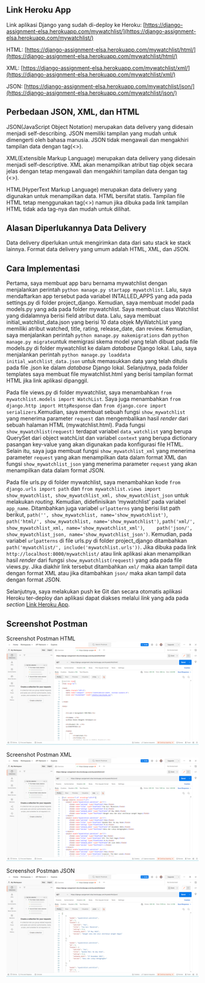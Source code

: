 ## Link Heroku App

Link aplikasi Django yang sudah di-deploy ke Heroku: 
[https://django-assignment-elsa.herokuapp.com/mywatchlist/](https://django-assignment-elsa.herokuapp.com/mywatchlist/)

HTML: [https://django-assignment-elsa.herokuapp.com/mywatchlist/html/](https://django-assignment-elsa.herokuapp.com/mywatchlist/html/)

XML: [https://django-assignment-elsa.herokuapp.com/mywatchlist/xml/](https://django-assignment-elsa.herokuapp.com/mywatchlist/xml/) 

JSON: [https://django-assignment-elsa.herokuapp.com/mywatchlist/json/](https://django-assignment-elsa.herokuapp.com/mywatchlist/json/)

## Perbedaan JSON, XML, dan HTML

JSON(JavaScript Object Notation) merupakan data delivery yang didesain menjadi self-describing. JSON memiliki tampilan yang mudah untuk dimengerti oleh bahasa manusia. JSON tidak mengawali dan mengakhiri tampilan data dengan tag(<>).

XML(Extensible Markup Language) merupakan data delivery yang didesain menjadi self-descriptive. XML akan menampilkan atribut tiap objek secara jelas dengan tetap mengawali dan mengakhiri tampilan data dengan tag (<>). 

HTML(HyperText Markup Language) merupakan data delivery yang digunakan untuk menampilkan data. HTML bersifat statis. Tampilan file HTML tetap menggunakan tag(<>) namun jika dibuka pada link tampilan HTML tidak ada tag-nya dan mudah untuk dilihat.

## Alasan Diperlukannya Data Delivery

Data delivery diperlukan untuk mengirimkan data dari satu stack ke stack lainnya. Format data delivery yang umum adalah HTML, XML, dan JSON.

## Cara Implementasi
Pertama, saya membuat app baru bernama mywatchlist dengan menjalankan perintah `python manage.py startapp mywatchlist`. Lalu, saya mendaftarkan app tersebut pada variabel INTALLED_APPS yang ada pada settings.py di folder project_django. Kemudian, saya membuat model pada models.py yang ada pada folder mywatchlist. Saya membuat class Watchlist yang didalamnya berisi field atribut data. Lalu, saya membuat initial_watchlist_data.json yang berisi 10 data objek MyWatchList yang memiliki atribut watched, title, rating, release_date, dan review. Kemudian, saya menjalankan perintah `python manage.py makemigrations` dan `python manage.py migrate`untuk memigrasi skema model yang telah dibuat pada file models.py di folder mywatchlist ke dalam *database* Django lokal. Lalu, saya menjalankan perintah `python manage.py loaddata initial_watchlist_data.json` untuk memasukkan data yang telah ditulis pada file .json ke dalam *database* Django lokal. Selanjutnya, pada folder templates saya membuat file mywatchlist.html yang berisi tampilan format HTML jika link aplikasi dipanggil.

Pada file views.py di folder mywatchlist, saya menambahkan `from mywatchlist.models import WatchList`. Saya juga menambahkan `from django.http import HttpResponse` dan `from django.core import serializers`.Kemudian, saya membuat sebuah fungsi `show_mywatchlist` yang menerima parameter `request` dan mengembalikan hasil *render* dari sebuah halaman HTML (mywatchlist.html). Pada fungsi `show_mywatchlist(request)` terdapat variabel `data_watchlist` yang berupa QuerySet dari object watchList dan variabel `context` yang berupa dictionary pasangan key-value yang akan digunakan pada konfigurasi file HTML. Selain itu, saya juga membuat fungsi `show_mywatchlist_xml` yang menerima parameter `request` yang akan menampilkan data dalam format XML dan fungsi `show_mywatchlist_json` yang menerima parameter `request` yang akan menampilkan data dalam format JSON.

Pada file urls.py di folder mywatchlist, saya menambahkan kode `from django.urls import path` dan `from mywatchlist.views import show_mywatchlist, show_mywatchlist_xml, show_mywatchlist_json` untuk melakukan *routing*. Kemudian, didefinisikan ‘mywatchlist’ pada variabel `app_name`. Ditambahkan juga variabel `urlpatterns` yang berisi list path berikut, `path('', show_mywatchlist, name='show_mywatchlist')`, `path('html/', show_mywatchlist, name='show_mywatchlist')`, `path('xml/', show_mywatchlist_xml, name='show_mywatchlist_xml')`, `    path('json/', show_mywatchlist_json, name='show_mywatchlist_json')`. Kemudian, pada variabel `urlpatterns` di file urls.py di folder project_django ditambahkan `path('mywatchlist/', include('mywatchlist.urls'))`. Jika dibuka pada link `http://localhost:8000/mywatchlist/` atau link aplikasi akan menampilkan hasil *render* dari fungsi `show_mywatchlist(request)` yang ada pada file views.py. Jika diakhir link tersebut ditambahkan `xml/` maka akan tampil data dengan format XML atau jika ditambahkan `json/` maka akan tampil data dengan format JSON.

Selanjutnya, saya melakukan push ke Git dan secara otomatis aplikasi Heroku ter-deploy dan aplikasi dapat diakses melalui *link* yang ada pada *section* [Link Heroku App](https://github.com/elsagiana/django-assignment/tree/main/mywatchlist#link-heroku-app).

## Screenshot Postman

Screenshot Postman HTML
![HTML](PostmanHTML.png)

Screenshot Postman XML
![XML](PostmanXML.png)

Screenshot Postman JSON
![JSON](PostmanJSON.png)